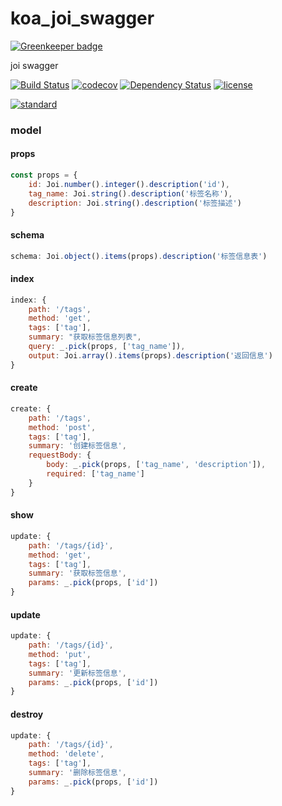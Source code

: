 # koa_joi_swagger

[![Greenkeeper badge](https://badges.greenkeeper.io/Alfieri-Jun-teams/koa_joi_swagger.svg)](https://greenkeeper.io/)

joi swagger

[![Build Status][travis-image]][travis-url]
[![codecov][codecov-image]][codecov-url]
[![Dependency Status][daviddm-image]][daviddm-url]
[![license][license-image]][license-url]

[![standard][standard-image]][standard-url]

### model

#### props
```javascript
const props = {
	id: Joi.number().integer().description('id'),
	tag_name: Joi.string().description('标签名称'),
	description: Joi.string().description('标签描述')
}
```

#### schema
```javascript
schema: Joi.object().items(props).description('标签信息表')
```

#### index
```javascript
index: {
	path: '/tags',
	method: 'get',
	tags: ['tag'],
	summary: "获取标签信息列表",
	query: _.pick(props, ['tag_name']),
	output: Joi.array().items(props).description('返回信息')
}
```
	
#### create
```javascript
create: {
	path: '/tags',
	method: 'post',
	tags: ['tag'],
	summary: '创建标签信息',
	requestBody: {
		body: _.pick(props, ['tag_name', 'description']),
		required: ['tag_name']
	}
}
```

#### show
```javascript
update: {
	path: '/tags/{id}',
	method: 'get',
	tags: ['tag'],
	summary: '获取标签信息',
	params: _.pick(props, ['id'])
}
```
	
#### update
```javascript
update: {
	path: '/tags/{id}',
	method: 'put',
	tags: ['tag'],
	summary: '更新标签信息',
	params: _.pick(props, ['id'])
}
```

#### destroy
```javascript
update: {
	path: '/tags/{id}',
	method: 'delete',
	tags: ['tag'],
	summary: '删除标签信息',
	params: _.pick(props, ['id'])
}
```

[travis-image]: https://travis-ci.org/Alfieri-Jun-teams/koa_joi_swagger.svg?branch=master
[travis-url]: https://travis-ci.org/Alfieri-Jun-teams/koa_joi_swagger
[codecov-image]: https://codecov.io/gh/Alfieri-Jun-teams/koa_joi_swagger/branch/master/graph/badge.svg
[codecov-url]: https://codecov.io/gh/Alfieri-Jun-teams/koa_joi_swagger
[daviddm-image]: https://david-dm.org/Alfieri-Jun-teams/koa_joi_swagger.svg?theme=shields.io
[license-image]: https://img.shields.io/badge/License-MIT-yellow.svg
[license-url]: https://opensource.org/licenses/MIT
[daviddm-url]: https://david-dm.org/Alfieri-Jun-teams/koa_joi_swagger
[standard-image]: https://cdn.rawgit.com/standard/standard/master/badge.svg
[standard-url]: https://github.com/standard/standard